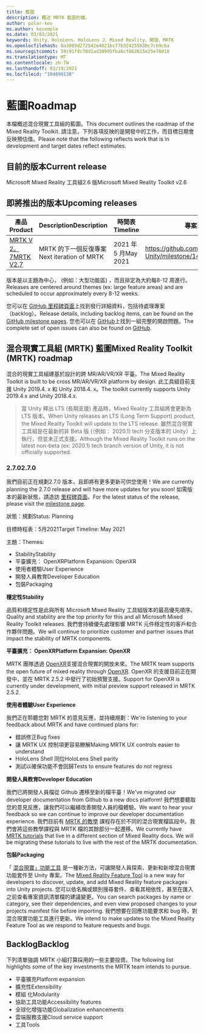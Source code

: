 ```yaml
---
title: 藍圖
description: 概述 MRTK 藍圖的檔。
author: polar-kev
ms.author: kesemple
ms.date: 03/03/2021
keywords: Unity、HoloLens、HoloLens 2、Mixed Reality、開發、MRTK
ms.openlocfilehash: 0a3089d272542e4021bc77b324255830c7cb9c6a
ms.sourcegitcommit: 59c91f8c70d1ad30995fba6cf862615e25e78d10
ms.translationtype: MT
ms.contentlocale: zh-TW
ms.lasthandoff: 03/19/2021
ms.locfileid: "104690138"
---
```

# <a name="roadmap"></a><span data-ttu-id="c8ca0-104">藍圖</span><span class="sxs-lookup"><span data-stu-id="c8ca0-104">Roadmap</span></span>

<span data-ttu-id="c8ca0-105">本檔概述混合現實工具組的藍圖。</span><span class="sxs-lookup"><span data-stu-id="c8ca0-105">This document outlines the roadmap of the Mixed Reality Toolkit.</span></span> <span data-ttu-id="c8ca0-106">請注意，下列各項反映的是開發中的工作，而目標日期會反映預估值。</span><span class="sxs-lookup"><span data-stu-id="c8ca0-106">Please note that the following reflects work that is in development and target dates reflect estimates.</span></span>

## <a name="current-release"></a><span data-ttu-id="c8ca0-107">目前的版本</span><span class="sxs-lookup"><span data-stu-id="c8ca0-107">Current release</span></span>

<span data-ttu-id="c8ca0-108">Microsoft Mixed Reality 工具組2.6 版</span><span class="sxs-lookup"><span data-stu-id="c8ca0-108">Microsoft Mixed Reality Toolkit v2.6</span></span>

## <a name="upcoming-releases"></a><span data-ttu-id="c8ca0-109">即將推出的版本</span><span class="sxs-lookup"><span data-stu-id="c8ca0-109">Upcoming releases</span></span>

| <span data-ttu-id="c8ca0-110">產品</span><span class="sxs-lookup"><span data-stu-id="c8ca0-110">Product</span></span> | <span data-ttu-id="c8ca0-111">Description</span><span class="sxs-lookup"><span data-stu-id="c8ca0-111">Description</span></span> | <span data-ttu-id="c8ca0-112">時間表</span><span class="sxs-lookup"><span data-stu-id="c8ca0-112">Timeline</span></span> | <span data-ttu-id="c8ca0-113">專案面板</span><span class="sxs-lookup"><span data-stu-id="c8ca0-113">Project board</span></span> |
| --- | --- | --- | --- |
| [<span data-ttu-id="c8ca0-114">MRTK V 2。7</span><span class="sxs-lookup"><span data-stu-id="c8ca0-114">MRTK V2.7</span></span>](#270) | <span data-ttu-id="c8ca0-115">MRTK 的下一個反復專案</span><span class="sxs-lookup"><span data-stu-id="c8ca0-115">Next iteration of MRTK</span></span> | <span data-ttu-id="c8ca0-116">2021 年 5 月</span><span class="sxs-lookup"><span data-stu-id="c8ca0-116">May 2021</span></span> | https://github.com/microsoft/MixedRealityToolkit-Unity/milestone/14 |

<span data-ttu-id="c8ca0-117">版本是以主題為中心， (例如：大型功能區) ，而且排定為大約每8-12 周進行。</span><span class="sxs-lookup"><span data-stu-id="c8ca0-117">Releases are centered around themes (ex: large feature areas) and are scheduled to occur approximately every 8-12 weeks.</span></span>

<span data-ttu-id="c8ca0-118">您可以在 [GitHub 里程碑頁面](https://github.com/Microsoft/MixedRealityToolkit-Unity/milestones)上找到發行詳細資料，包括待處理專案（backlog）。</span><span class="sxs-lookup"><span data-stu-id="c8ca0-118">Release details, including backlog items, can be found on the [GitHub milestone pages](https://github.com/Microsoft/MixedRealityToolkit-Unity/milestones).</span></span> <span data-ttu-id="c8ca0-119">您也可以在 [GitHub](https://github.com/microsoft/MixedRealityToolkit-Unity/issues)上找到一組完整的開啟問題。</span><span class="sxs-lookup"><span data-stu-id="c8ca0-119">The complete set of open issues can also be found on [GitHub](https://github.com/microsoft/MixedRealityToolkit-Unity/issues).</span></span>

## <a name="mixed-reality-toolkit-mrtk-roadmap"></a><span data-ttu-id="c8ca0-120">混合現實工具組 (MRTK) 藍圖</span><span class="sxs-lookup"><span data-stu-id="c8ca0-120">Mixed Reality Toolkit (MRTK) roadmap</span></span>

<span data-ttu-id="c8ca0-121">混合的現實工具組建基於設計的跨 MR/AR/VR/XR 平臺。</span><span class="sxs-lookup"><span data-stu-id="c8ca0-121">The Mixed Reality Toolkit is built to be cross MR/AR/VR/XR platform by design.</span></span> <span data-ttu-id="c8ca0-122">此工具組目前支援 Unity 2019.4. x 和 Unity 2018.4. x。</span><span class="sxs-lookup"><span data-stu-id="c8ca0-122">The toolkit currently supports Unity 2019.4.x and Unity 2018.4.x.</span></span>

> <span data-ttu-id="c8ca0-123">當 Unity 釋出 LTS (長期支援) 產品時，Mixed Reality 工具組將會更新為 LTS 版本。</span><span class="sxs-lookup"><span data-stu-id="c8ca0-123">When Unity releases an LTS (Long Term Support) product, the Mixed Reality Toolkit will update to the LTS release.</span></span> <span data-ttu-id="c8ca0-124">雖然混合現實工具組是在最新的非 Beta 版 (（例如： 2020.1) tech 分支版本的 Unity）上執行，但並未正式支援。</span><span class="sxs-lookup"><span data-stu-id="c8ca0-124">Although the Mixed Reality Toolkit runs on the latest non-beta (ex: 2020.1) tech branch version of Unity, it is not officially supported.</span></span>

### <a name="270"></a><span data-ttu-id="c8ca0-125">2.7.0</span><span class="sxs-lookup"><span data-stu-id="c8ca0-125">2.7.0</span></span>

<span data-ttu-id="c8ca0-126">我們目前正在規劃2.7.0 版本，且即將有更多更新可供您使用！</span><span class="sxs-lookup"><span data-stu-id="c8ca0-126">We are currently planning the 2.7.0 release and will have more updates for you soon!</span></span>
<span data-ttu-id="c8ca0-127">如需版本的最新狀態，請造訪 [里程碑頁面](https://github.com/microsoft/MixedRealityToolkit-Unity/milestone/14)。</span><span class="sxs-lookup"><span data-stu-id="c8ca0-127">For the latest status of the release, please visit the [milestone page](https://github.com/microsoft/MixedRealityToolkit-Unity/milestone/14).</span></span>

<span data-ttu-id="c8ca0-128">狀態：規劃</span><span class="sxs-lookup"><span data-stu-id="c8ca0-128">Status: Planning</span></span>

<span data-ttu-id="c8ca0-129">目標時程表：5月2021</span><span class="sxs-lookup"><span data-stu-id="c8ca0-129">Target Timeline: May 2021</span></span>

<span data-ttu-id="c8ca0-130">主題：</span><span class="sxs-lookup"><span data-stu-id="c8ca0-130">Themes:</span></span>

- <span data-ttu-id="c8ca0-131">Stability</span><span class="sxs-lookup"><span data-stu-id="c8ca0-131">Stability</span></span> 
- <span data-ttu-id="c8ca0-132">平臺擴充： OpenXR</span><span class="sxs-lookup"><span data-stu-id="c8ca0-132">Platform Expansion: OpenXR</span></span>
- <span data-ttu-id="c8ca0-133">使用者體驗</span><span class="sxs-lookup"><span data-stu-id="c8ca0-133">User Experience</span></span>
- <span data-ttu-id="c8ca0-134">開發人員教育</span><span class="sxs-lookup"><span data-stu-id="c8ca0-134">Developer Education</span></span>
- <span data-ttu-id="c8ca0-135">包裝</span><span class="sxs-lookup"><span data-stu-id="c8ca0-135">Packaging</span></span>

<span data-ttu-id="c8ca0-136">**穩定性**</span><span class="sxs-lookup"><span data-stu-id="c8ca0-136">**Stability**</span></span>

<span data-ttu-id="c8ca0-137">品質和穩定性是此與所有 Microsoft Mixed Reality 工具組版本的最高優先順序。</span><span class="sxs-lookup"><span data-stu-id="c8ca0-137">Quality and stability are the top priority for this and all Microsoft Mixed Reality Toolkit releases.</span></span> <span data-ttu-id="c8ca0-138">我們會持續優先處理影響 MRTK 元件穩定性的客戶和合作夥伴問題。</span><span class="sxs-lookup"><span data-stu-id="c8ca0-138">We will continue to prioritize customer and partner issues that impact the stability of MRTK components.</span></span>

<span data-ttu-id="c8ca0-139">**平臺擴充： OpenXR**</span><span class="sxs-lookup"><span data-stu-id="c8ca0-139">**Platform Expansion: OpenXR**</span></span>

<span data-ttu-id="c8ca0-140">MRTK 團隊透過 [OpenXR](https://techcommunity.microsoft.com/t5/mixed-reality-blog/moving-forward-to-openxr/ba-p/1825672)支援混合現實的開放未來。</span><span class="sxs-lookup"><span data-stu-id="c8ca0-140">The MRTK team supports the open future of mixed reality through [OpenXR](https://techcommunity.microsoft.com/t5/mixed-reality-blog/moving-forward-to-openxr/ba-p/1825672).</span></span> <span data-ttu-id="c8ca0-141">OpenXR 的支援目前正在開發中，並在 MRTK 2.5.2 中發行了初始預覽支援。</span><span class="sxs-lookup"><span data-stu-id="c8ca0-141">Support for OpenXR is currently under development, with initial preview support released in MRTK 2.5.2.</span></span>

<span data-ttu-id="c8ca0-142">**使用者體驗**</span><span class="sxs-lookup"><span data-stu-id="c8ca0-142">**User Experience**</span></span>

<span data-ttu-id="c8ca0-143">我們正在聆聽您對 MRTK 的意見反應，並持續規劃：</span><span class="sxs-lookup"><span data-stu-id="c8ca0-143">We're listening to your feedback about MRTK and have continued plans for:</span></span>

- <span data-ttu-id="c8ca0-144">錯誤修正</span><span class="sxs-lookup"><span data-stu-id="c8ca0-144">Bug fixes</span></span>
- <span data-ttu-id="c8ca0-145">讓 MRTK UX 控制項更容易瞭解</span><span class="sxs-lookup"><span data-stu-id="c8ca0-145">Making MRTK UX controls easier to understand</span></span>
- <span data-ttu-id="c8ca0-146">HoloLens Shell 同位</span><span class="sxs-lookup"><span data-stu-id="c8ca0-146">HoloLens Shell parity</span></span>
- <span data-ttu-id="c8ca0-147">測試以確保功能不會回歸</span><span class="sxs-lookup"><span data-stu-id="c8ca0-147">Tests to ensure features do not regress</span></span>

<span data-ttu-id="c8ca0-148">**開發人員教育**</span><span class="sxs-lookup"><span data-stu-id="c8ca0-148">**Developer Education**</span></span>

<span data-ttu-id="c8ca0-149">我們已將開發人員檔從 Github 遷移至新的檔平臺！</span><span class="sxs-lookup"><span data-stu-id="c8ca0-149">We've migrated our developer documentation from Github to a new docs platform!</span></span> <span data-ttu-id="c8ca0-150">我們想要聽取您的意見反應，讓我們可以繼續改善開發人員的檔體驗。</span><span class="sxs-lookup"><span data-stu-id="c8ca0-150">We want to hear your feedback so we can continue to improve our developer documentation experience.</span></span>
<span data-ttu-id="c8ca0-151">我們目前有 [MRTK 的教學](https://docs.microsoft.com/windows/mixed-reality/develop/unity/tutorials) 課程存在於不同的混合現實檔區段中。我們會將這些教學課程與 MRTK 檔的其餘部分一起遷移。</span><span class="sxs-lookup"><span data-stu-id="c8ca0-151">We currently have [MRTK tutorials](https://docs.microsoft.com/windows/mixed-reality/develop/unity/tutorials) that live in a different section of Mixed Reality docs. We will be migrating these tutorials to live with the rest of the MRTK documentation.</span></span> 

<span data-ttu-id="c8ca0-152">**包裝**</span><span class="sxs-lookup"><span data-stu-id="c8ca0-152">**Packaging**</span></span>

<span data-ttu-id="c8ca0-153">「 [混合現實」功能工具](https://docs.microsoft.com/windows/mixed-reality/develop/unity/welcome-to-mr-feature-tool) 是一種新方法，可讓開發人員探索、更新和新增混合現實功能套件至 Unity 專案。</span><span class="sxs-lookup"><span data-stu-id="c8ca0-153">The [Mixed Reality Feature Tool](https://docs.microsoft.com/windows/mixed-reality/develop/unity/welcome-to-mr-feature-tool) is a new way for developers to discover, update, and add Mixed Reality feature packages into Unity projects.</span></span> <span data-ttu-id="c8ca0-154">您可以依名稱或類別搜尋套件、查看其相依性，甚至在匯入之前查看專案資訊清單檔的建議變更。</span><span class="sxs-lookup"><span data-stu-id="c8ca0-154">You can search packages by name or category, see their dependencies, and even view proposed changes to your projects manifest file before importing.</span></span> <span data-ttu-id="c8ca0-155">我們想要在回應功能要求和 bug 時，對混合現實功能工具進行更新。</span><span class="sxs-lookup"><span data-stu-id="c8ca0-155">We intend to make updates to the Mixed Reality Feature Tool as we respond to feature requests and bugs.</span></span>

## <a name="backlog"></a><span data-ttu-id="c8ca0-156">Backlog</span><span class="sxs-lookup"><span data-stu-id="c8ca0-156">Backlog</span></span>

<span data-ttu-id="c8ca0-157">下列清單強調 MRTK 小組打算採用的一些主要投資。</span><span class="sxs-lookup"><span data-stu-id="c8ca0-157">The following list highlights some of the key investments the MRTK team intends to pursue.</span></span>

- <span data-ttu-id="c8ca0-158">平臺擴充</span><span class="sxs-lookup"><span data-stu-id="c8ca0-158">Platform expansion</span></span>
- <span data-ttu-id="c8ca0-159">擴充性</span><span class="sxs-lookup"><span data-stu-id="c8ca0-159">Extensibility</span></span>
- <span data-ttu-id="c8ca0-160">模組 化</span><span class="sxs-lookup"><span data-stu-id="c8ca0-160">Modularity</span></span>
- <span data-ttu-id="c8ca0-161">協助工具功能</span><span class="sxs-lookup"><span data-stu-id="c8ca0-161">Accessibility features</span></span>
- <span data-ttu-id="c8ca0-162">全球化增強功能</span><span class="sxs-lookup"><span data-stu-id="c8ca0-162">Globalization enhancements</span></span>
- <span data-ttu-id="c8ca0-163">雲端服務支援</span><span class="sxs-lookup"><span data-stu-id="c8ca0-163">Cloud service support</span></span>
- <span data-ttu-id="c8ca0-164">工具</span><span class="sxs-lookup"><span data-stu-id="c8ca0-164">Tools</span></span>
